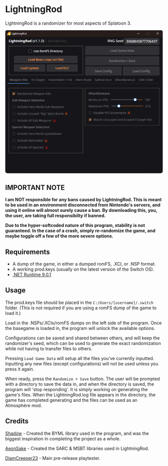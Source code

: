 # LightningRod
LightningRod is a randomizer for most aspects of Splatoon 3.

![LightningRod](https://raw.githubusercontent.com/ashbinary/LightningRod/refs/heads/main/assets/preview.png)

## IMPORTANT NOTE
**I am NOT responsible for any bans caused by LightningRod. This is meant to be used in an environment disconnected from Nintendo's servers, and using it online will almost surely cause a ban. By downloading this, you, the user, are taking full responsibilty if banned.**

**Due to the hyper-softcoded nature of this program, stability is not guaranteed. In the case of a crash, simply re-randomize the game, and maybe toggle off a few of the more severe options.**

## Requirements
- A dump of the game, in either a dumped romFS, .XCI, or .NSP format.
- A working prod.keys (usually on the latest version of the Switch OS).
- [.NET Runtime 9.0.1](https://dotnet.microsoft.com/en-us/download/dotnet/9.0)
  
## Usage
The prod.keys file should be placed in the `C:/Users/[username]/.switch` folder. (This is not required if you are using a romFS dump of the game to load it.)

Load in the .NSPs/.XCIs/romFS dumps on the left side of the program. Once the basegame is loaded in, the program will unlock the available options.

Configurations can be saved and shared between others, and will keep the randomizer's seed, which can be used to generate the exact randomization while not having to transfer files to others.

Pressing `Load Game Data` will setup all the files you've currently inputted. Inputting any new files (except configurations) will not be used unless you press it again.

When ready, press the `Randomize + Save` button. The user will be prompted with a directory to save the data in, and when the directory is saved, the program will 'stop responding'. It is simply working on generating the game's files. When the LightningRod.log file appears in the directory, the game has completed generating and the files can be used as an Atmosphère mod.

## Credits

[Shadów](https://x.com/shadowninja108) - Created the BYML library used in the program, and was the biggest inspiration in completing the project as a whole.

[AeonSake](https://aeonsake.com/) - Created the SARC & MSBT libraries used in LightningRod.

[DiamCreeper23](https://bsky.app/profile/diam.bsky.social) - Main pre-release playtester.
